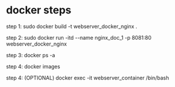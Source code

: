 # docker steps

step 1: sudo docker build -t webserver_docker_nginx .

step 2: sudo docker run -itd --name nginx_doc_1 -p 8081:80 webserver_docker_nginx

step 3: docker ps -a

step 4: docker images

step 4: (OPTIONAL) docker exec -it webserver_container /bin/bash
